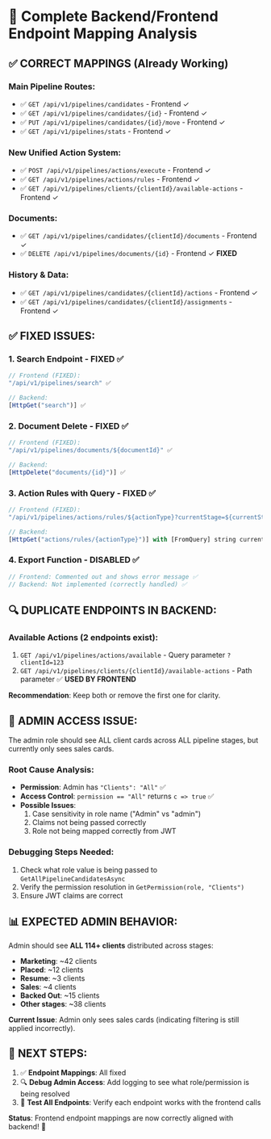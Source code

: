 # 🎯 Complete Backend/Frontend Endpoint Mapping Analysis

## ✅ **CORRECT MAPPINGS** (Already Working)

### **Main Pipeline Routes:**

- ✅ `GET /api/v1/pipelines/candidates` - Frontend ✓
- ✅ `GET /api/v1/pipelines/candidates/{id}` - Frontend ✓
- ✅ `PUT /api/v1/pipelines/candidates/{id}/move` - Frontend ✓
- ✅ `GET /api/v1/pipelines/stats` - Frontend ✓

### **New Unified Action System:**

- ✅ `POST /api/v1/pipelines/actions/execute` - Frontend ✓
- ✅ `GET /api/v1/pipelines/actions/rules` - Frontend ✓
- ✅ `GET /api/v1/pipelines/clients/{clientId}/available-actions` - Frontend ✓

### **Documents:**

- ✅ `GET /api/v1/pipelines/candidates/{clientId}/documents` - Frontend ✓
- ✅ `DELETE /api/v1/pipelines/documents/{id}` - Frontend ✓ **FIXED**

### **History & Data:**

- ✅ `GET /api/v1/pipelines/candidates/{clientId}/actions` - Frontend ✓
- ✅ `GET /api/v1/pipelines/candidates/{clientId}/assignments` - Frontend ✓

## ✅ **FIXED ISSUES:**

### **1. Search Endpoint - FIXED ✅**

```typescript
// Frontend (FIXED):
"/api/v1/pipelines/search" ✅

// Backend:
[HttpGet("search")] ✅
```

### **2. Document Delete - FIXED ✅**

```typescript
// Frontend (FIXED):
"/api/v1/pipelines/documents/${documentId}" ✅

// Backend:
[HttpDelete("documents/{id}")] ✅
```

### **3. Action Rules with Query - FIXED ✅**

```typescript
// Frontend (FIXED):
"/api/v1/pipelines/actions/rules/${actionType}?currentStage=${currentStage}" ✅

// Backend:
[HttpGet("actions/rules/{actionType}")] with [FromQuery] string currentStage ✅
```

### **4. Export Function - DISABLED ✅**

```typescript
// Frontend: Commented out and shows error message ✅
// Backend: Not implemented (correctly handled) ✅
```

## 🔍 **DUPLICATE ENDPOINTS IN BACKEND:**

### **Available Actions (2 endpoints exist):**

1. `GET /api/v1/pipelines/actions/available` - Query parameter `?clientId=123`
2. `GET /api/v1/pipelines/clients/{clientId}/available-actions` - Path parameter ✅ **USED BY FRONTEND**

**Recommendation**: Keep both or remove the first one for clarity.

## 🎯 **ADMIN ACCESS ISSUE:**

The admin role should see ALL client cards across ALL pipeline stages, but currently only sees sales cards.

### **Root Cause Analysis:**

- **Permission**: Admin has `"Clients": "All"` ✅
- **Access Control**: `permission == "All"` returns `c => true` ✅
- **Possible Issues**:
  1. Case sensitivity in role name ("Admin" vs "admin")
  2. Claims not being passed correctly
  3. Role not being mapped correctly from JWT

### **Debugging Steps Needed:**

1. Check what role value is being passed to `GetAllPipelineCandidatesAsync`
2. Verify the permission resolution in `GetPermission(role, "Clients")`
3. Ensure JWT claims are correct

## 📊 **EXPECTED ADMIN BEHAVIOR:**

Admin should see **ALL 114+ clients** distributed across stages:

- **Marketing**: ~42 clients
- **Placed**: ~12 clients
- **Resume**: ~3 clients
- **Sales**: ~4 clients
- **Backed Out**: ~15 clients
- **Other stages**: ~38 clients

**Current Issue**: Admin only sees sales cards (indicating filtering is still applied incorrectly).

## 🔧 **NEXT STEPS:**

1. ✅ **Endpoint Mappings**: All fixed
2. 🔍 **Debug Admin Access**: Add logging to see what role/permission is being resolved
3. 🧪 **Test All Endpoints**: Verify each endpoint works with the frontend calls

**Status**: Frontend endpoint mappings are now correctly aligned with backend! 🎉
